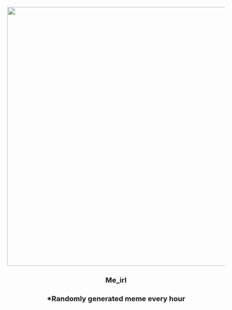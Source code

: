 <p align="center">
        <img src="https://i.redd.it/azxe17lzbpr81.jpg" width="600" height="600">
        </p>
        <h3 align="center">Me_irl</h3>
        <h3 align="center">*Randomly generated meme every hour</h3>
    